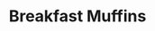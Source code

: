 ---
title: Breakfast Muffins
metadata:
  course: Breakfast
  servings: '12'
  title: Breakfast Muffins
ingredients:
- name: frozen raspberries
  amount: 150 g
- name: oats
  amount: 450 g
- name: baking powder
  amount: 1 tsp
- name: raisins
  amount: 30 g
- name: cinnamon
  amount: 1 tsp
- name: greek yogurt
  amount: 500 g
cookware:
- name: mixing bowl
- name: 12 muffin cases
- name: muffin tray
steps:
- description: Preheat the oven to 180C.
- description: Grab a mixing bowl and add in the oats, greek yogurt, frozen raspberries,
    raisins, cinnamon and baking powder. Stir until the oats are covered.
- description: Add 12 muffin cases into a muffin tray and divide the mixture evenly
    across them all.
- description: Cook in the oven for 15 minutes and allow to cool before storing them.


---